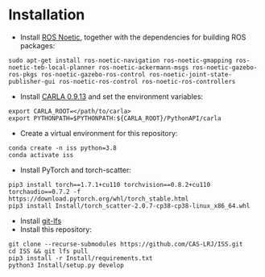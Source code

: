 # Installation

- Install [ROS Noetic](http://wiki.ros.org/noetic/Installation), together with the dependencies for building ROS packages:
```
sudo apt-get install ros-noetic-navigation ros-noetic-gmapping ros-noetic-teb-local-planner ros-noetic-ackermann-msgs ros-noetic-gazebo-ros-pkgs ros-noetic-gazebo-ros-control ros-noetic-joint-state-publisher-gui ros-noetic-ros-control ros-noetic-ros-controllers
```
- Install [CARLA 0.9.13](https://carla-releases.s3.eu-west-3.amazonaws.com/Linux/CARLA_0.9.13.tar.gz) and set the environment variables:
```
export CARLA_ROOT=</path/to/carla>
export PYTHONPATH=$PYTHONPATH:${CARLA_ROOT}/PythonAPI/carla
```
- Create a virtual environment for this repository:
```
conda create -n iss python=3.8
conda activate iss
```
- Install PyTorch and torch-scatter:
```
pip3 install torch==1.7.1+cu110 torchvision==0.8.2+cu110 torchaudio==0.7.2 -f https://download.pytorch.org/whl/torch_stable.html
pip3 install Install/torch_scatter-2.0.7-cp38-cp38-linux_x86_64.whl
```
- Install [git-lfs](https://git-lfs.github.com/)
- Install this repository:
```
git clone --recurse-submodules https://github.com/CAS-LRJ/ISS.git 
cd ISS && git lfs pull
pip3 install -r Install/requirements.txt
python3 Install/setup.py develop
```

